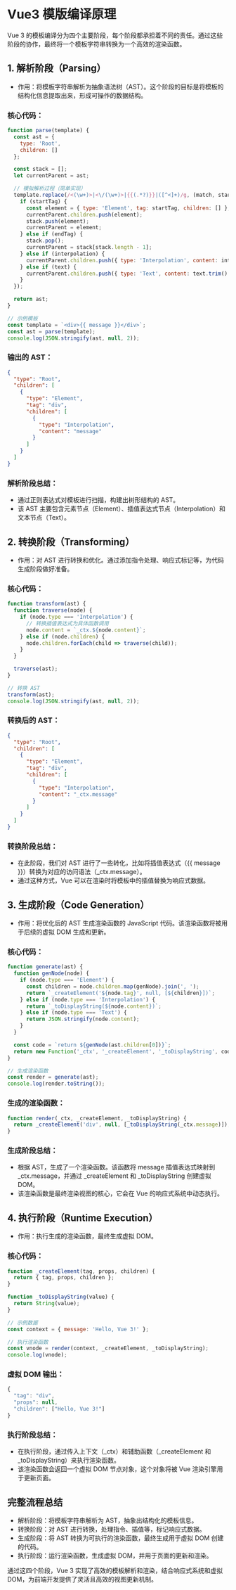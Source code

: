 # Vue3 模版编译原理

Vue 3 的模板编译分为四个主要阶段，每个阶段都承担着不同的责任。通过这些阶段的协作，最终将一个模板字符串转换为一个高效的渲染函数。

## 1. 解析阶段（Parsing）

* 作用：将模板字符串解析为抽象语法树（AST）。这个阶段的目标是将模板的结构化信息提取出来，形成可操作的数据结构。

### 核心代码：

``` javascript
function parse(template) {
  const ast = {
    type: 'Root',
    children: []
  };

  const stack = [];
  let currentParent = ast;

  // 模拟解析过程（简单实现）
  template.replace(/<(\w+)>|<\/(\w+)>|{{(.*?)}}|([^<]+)/g, (match, startTag, endTag, interpolation, text) => {
    if (startTag) {
      const element = { type: 'Element', tag: startTag, children: [] };
      currentParent.children.push(element);
      stack.push(element);
      currentParent = element;
    } else if (endTag) {
      stack.pop();
      currentParent = stack[stack.length - 1];
    } else if (interpolation) {
      currentParent.children.push({ type: 'Interpolation', content: interpolation.trim() });
    } else if (text) {
      currentParent.children.push({ type: 'Text', content: text.trim() });
    }
  });

  return ast;
}

// 示例模板
const template = `<div>{{ message }}</div>`;
const ast = parse(template);
console.log(JSON.stringify(ast, null, 2));
```

### 输出的 AST：

``` json
{
  "type": "Root",
  "children": [
    {
      "type": "Element",
      "tag": "div",
      "children": [
        {
          "type": "Interpolation",
          "content": "message"
        }
      ]
    }
  ]
}
```

### 解析阶段总结：

* 通过正则表达式对模板进行扫描，构建出树形结构的 AST。
* 该 AST 主要包含元素节点（Element）、插值表达式节点（Interpolation）和文本节点（Text）。

## 2. 转换阶段（Transforming）

* 作用：对 AST 进行转换和优化。通过添加指令处理、响应式标记等，为代码生成阶段做好准备。

### 核心代码：

``` javascript
function transform(ast) {
  function traverse(node) {
    if (node.type === 'Interpolation') {
      // 转换插值表达式为具体函数调用
      node.content = `_ctx.${node.content}`;
    } else if (node.children) {
      node.children.forEach(child => traverse(child));
    }
  }

  traverse(ast);
}

// 转换 AST
transform(ast);
console.log(JSON.stringify(ast, null, 2));
```

### 转换后的 AST：

``` json
{
  "type": "Root",
  "children": [
    {
      "type": "Element",
      "tag": "div",
      "children": [
        {
          "type": "Interpolation",
          "content": "_ctx.message"
        }
      ]
    }
  ]
}
```

### 转换阶段总结：

* 在此阶段，我们对 AST 进行了一些转化，比如将插值表达式（{{ message }}）转换为对应的访问语法（_ctx.message）。
* 通过这种方式，Vue 可以在渲染时将模板中的插值替换为响应式数据。

## 3. 生成阶段（Code Generation）

* 作用：将优化后的 AST 生成渲染函数的 JavaScript 代码。该渲染函数将被用于后续的虚拟 DOM 生成和更新。

### 核心代码：

``` javascript
function generate(ast) {
  function genNode(node) {
    if (node.type === 'Element') {
      const children = node.children.map(genNode).join(', ');
      return `_createElement('${node.tag}', null, [${children}])`;
    } else if (node.type === 'Interpolation') {
      return `_toDisplayString(${node.content})`;
    } else if (node.type === 'Text') {
      return JSON.stringify(node.content);
    }
  }

  const code = `return ${genNode(ast.children[0])}`;
  return new Function('_ctx', '_createElement', '_toDisplayString', code);
}

// 生成渲染函数
const render = generate(ast);
console.log(render.toString());
```

### 生成的渲染函数：

``` javascript
function render(_ctx, _createElement, _toDisplayString) {
  return _createElement('div', null, [_toDisplayString(_ctx.message)]);
}
```

### 生成阶段总结：

* 根据 AST，生成了一个渲染函数。该函数将 message 插值表达式映射到 _ctx.message，并通过 _createElement 和 _toDisplayString 创建虚拟 DOM。
* 该渲染函数是最终渲染视图的核心，它会在 Vue 的响应式系统中动态执行。

## 4. 执行阶段（Runtime Execution）

* 作用：执行生成的渲染函数，最终生成虚拟 DOM。

### 核心代码：

```javascript
function _createElement(tag, props, children) {
  return { tag, props, children };
}

function _toDisplayString(value) {
  return String(value);
}

// 示例数据
const context = { message: 'Hello, Vue 3!' };

// 执行渲染函数
const vnode = render(context, _createElement, _toDisplayString);
console.log(vnode);
```

### 虚拟 DOM 输出：

``` javascript
{
  "tag": "div",
  "props": null,
  "children": ["Hello, Vue 3!"]
}
```

### 执行阶段总结：

* 在执行阶段，通过传入上下文（_ctx）和辅助函数（_createElement 和 _toDisplayString）来执行渲染函数。
* 该渲染函数会返回一个虚拟 DOM 节点对象，这个对象将被 Vue 渲染引擎用于更新页面。

## 完整流程总结

* 解析阶段：将模板字符串解析为 AST，抽象出结构化的模板信息。
* 转换阶段：对 AST 进行转换，处理指令、插值等，标记响应式数据。
* 生成阶段：将 AST 转换为可执行的渲染函数，最终生成用于虚拟 DOM 创建的代码。
* 执行阶段：运行渲染函数，生成虚拟 DOM，并用于页面的更新和渲染。

通过这四个阶段，Vue 3 实现了高效的模板解析和渲染，结合响应式系统和虚拟 DOM，为前端开发提供了灵活且高效的视图更新机制。
